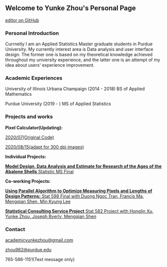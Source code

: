 ## Welcome to Yunke Zhou's Personal Page
[editor on GitHub](https://github.com/AcademicYunkeZhou/yunke.github.io/edit/master/index.md) 

### Personal Introduction
Currnetly I am an Applied Statistics Master graduate students in Purdue University. My currently interest area is Data analysis and user interface design. The former one is based on my theoretical knowledge achieved throughout my university experience, and the latter one is an attempt of my idea about users' experience improvement.

### Academic Experiences
University of Illinois Urbana Champaign (2014 - 2018) BS of Applied Mathematics

Purdue University (2019 - ) MS of Applied Statistics

### Projects and works

**Pixel Calculator(Updating):** 

[2020/07(Original Code)](https://github.com/AcademicYunkeZhou/yunke.github.io/blob/master/Project/Pixel%20Calculator/Pixel%20Calculator.R)

[2020/08/15(adapt for 300 dpi images)](https://github.com/AcademicYunkeZhou/yunke.github.io/blob/master/Project/Pixel%20Calculator/Pixel%20Calculator%2020200815%20300%20dpi.R)

**Individual Projects:** 

[**Model Design, Data Analysis and Estimate for Research of the Ages of the Abalone Shells** Statistic MS Final](https://github.com/AcademicYunkeZhou/yunke.github.io/blob/master/Project/Stat%20MS%20Final/Stat%20MS%20Final.R)

**Co-working Projects:** 

[**Using Parallel Algorithm to Optimize Measuring Pixels and Lengths of Design Patterns:** Stat 598 Final with Duong Ngoc Tran, Francis Ma, Mengqian Shen, Min Kyung Lee](https://github.com/AcademicYunkeZhou/yunke.github.io/blob/master/Project/Pixel%20Algorithm%20Project/Patterns%20Reg.Rmd)

[**Statistical Consulting Service Project** Stat 582 Project with Honglin Xu, Yunke Zhou, Joseph Byerly, Mengqian Shen](https://github.com/AcademicYunkeZhou/yunke.github.io/blob/master/Project/SCS%20Project/Equivalence%20Test%20Mar%2011.R)

### Contact
academicyunkezhou@gmail.com

zhou982@purdue.edu

765-586-1151(Text message only)


